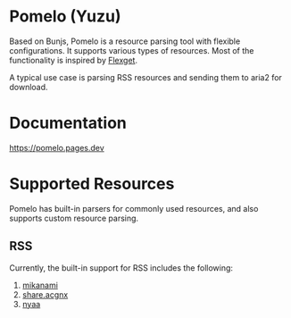 # Pomelo (Yuzu)

Based on Bunjs, Pomelo is a resource parsing tool with flexible configurations. It supports various types of resources. Most of the functionality is inspired by [Flexget](https://github.com/Flexget/Flexget).

A typical use case is parsing RSS resources and sending them to aria2 for download.

# Documentation

https://pomelo.pages.dev

# Supported Resources

Pomelo has built-in parsers for commonly used resources, and also supports custom resource parsing.

## RSS
Currently, the built-in support for RSS includes the following:
1. [mikanami](https://mikanani.me/)
2. [share.acgnx](https://share.acgnx.se/)
3. [nyaa](https://nyaa.si/)